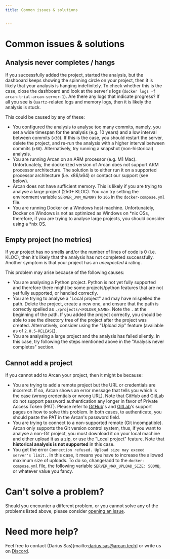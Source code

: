 ```yaml
---
title: Common issues & solutions


---
```

# Common issues & solutions

## Analysis never completes / hangs
If you successfully added the project, started the analysis, but the dashboard keeps showing the spinning circle on your project, then it is likely that your analysis is hanging indefinitely.
To check whether this is the case, close the dashboard and look at the server's logs (`docker logs -f arcan-trial-arcan-server-1`).
Are there any logs that indicate progress? If all you see is `Quartz`-related logs and memory logs, then it is likely the analysis is stuck.

This could be caused by any of these:

- You configured the analysis to analyse too many commits, namely, you set a wide timespan for the analysis (e.g. 10 years) and a low interval between commits (`<30`). If this is the case, you should restart the server, delete the project, and re-run the analysis with a higher interval between commits (`>60`). Alternatively, try running a snapshot (non-historical) analysis.
- You are running Arcan on an ARM processor (e.g. M1 Mac).
Unfortunately, the dockerized version of Arcan does not support ARM processor architecture. The solution is to either run it on a supported processor architecture (i.e. x86/x64) or contact our support (see below).
- Arcan does not have sufficient memory. This is likely if you are trying to analyse a large project (250+ KLOC). You can try setting the environment variable `SERVER_JVM_MEMORY` to `16G` in the `docker-compose.yml` file.
- You are running Docker on a Windows host machine. Unfortunately, Docker on Windows is not as optimized as Windows on *nix OSs, therefore, if you are trying to analyse large projects, you should consider using a *nix OS.

## Empty project (no metrics)
If your project has no smells and/or the number of lines of code is 0 (i.e. KLOC), then it's likely that the analysis has not completed successfully. 
Another symptom is that your project has an *unexpected* `A` rating.

This problem may arise because of the following causes:

- You are analysing a Python project. Python is not yet fully supported and therefore there might be some projects/python features that are not yet fully supported, or handled correctly.
- You are trying to analyse a "Local project" and may have mispelled the path. Delete the project, create a new one, and ensure that the path is correctly spelled as `./projects/<FOLDER_NAME>`. Note the `.` at the beginning of the path. If you added the project correctly, you should be able to see the directory tree of the project after the project was created. Alternatively, consider using the "Upload zip" feature (available as of `2.8.5-RELEASE`).
- You are analysing a large project and the analysis has failed silently. In this case, try following the steps mentioned above in the "Analysis never completes" section.

## Cannot add a project
If you cannot add to Arcan your project, then it might be because:

- You are trying to add a remote project but the URL or credentials are incorrect. If so, Arcan shows an error message that tells you which is the case (wrong credentials or wrong URL). Note that GitHub and GitLab do not support password authentication any longer in favor of Private Access Token (PAT). Please refer to [GitHub](https://docs.github.com/en/authentication/keeping-your-account-and-data-secure/creating-a-personal-access-token)'s and [GitLab](https://docs.gitlab.com/ee/user/profile/personal_access_tokens.html)'s support pages on how to solve this problem. In both cases, to authenticate, you should paste the PAT in the Arcan's password field.
- You are trying to connect to a non-supported remote (Git incompatible). Arcan only supports the Git version control system, thus, if you want to analyse a non-Git project, you must download it on your local machine and either upload it as a zip, or use the "Local project" feature. Note that **historical analysis is not supported** in this case.
- You get the error `Connection refused. Upload size may exceed server's limit.`. In this case, it means you have to increase the allowed maximum size of uploads. To do so, change/add to the `docker-compose.yml` file, the following variable `SERVER_MAX_UPLOAD_SIZE: 500MB`, or whatever value you fancy.

# Can't solve a problem?

Should you encounter a different problem, or you cannot solve any of the problems listed above, please consider [opening an issue](https://github.com/Arcan-Tech/arcan-issues-public/issues/new/choose).

# Need more help?

Feel free to contact (Darius Sas)[mailto:darius.sas@arcan.tech] or write us on [Discord](https://discord.gg/zDmfa68V).

